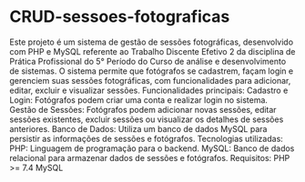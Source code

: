 # CRUD-sessoes-fotograficas

Este projeto é um sistema de gestão de sessões fotográficas, desenvolvido com PHP e MySQL referente ao Trabalho Discente Efetivo 2 da disciplina de Prática Profissional do 5° Período do Curso de análise e desenvolvimento de sistemas. O sistema permite que fotógrafos se cadastrem, façam login e gerenciem suas sessões fotográficas, com funcionalidades para adicionar, editar, excluir e visualizar sessões.
Funcionalidades principais:
Cadastro e Login: Fotógrafos podem criar uma conta e realizar login no sistema.
Gestão de Sessões: Fotógrafos podem adicionar novas sessões, editar sessões existentes, excluir sessões ou visualizar os detalhes de sessões anteriores.
Banco de Dados: Utiliza um banco de dados MySQL para persistir as informações de sessões e fotógrafos.
Tecnologias utilizadas:
PHP: Linguagem de programação para o backend.
MySQL: Banco de dados relacional para armazenar dados de sessões e fotógrafos.
Requisitos:
PHP >= 7.4
MySQL
